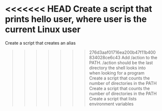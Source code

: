 <<<<<<< HEAD
Create a script that prints hello user, where user is the current Linux user
=======
Create a script that creates an alias
>>>>>>> 276d3aaf01716ea200b47f11b400834028ce6c43
Add /action to the PATH. /action should be the last directory the shell looks into when looking for a program
Create a script that counts the number of directories in the PATH
Create a script that counts the number of directories in the PATH
Create a script that lists environment variables
